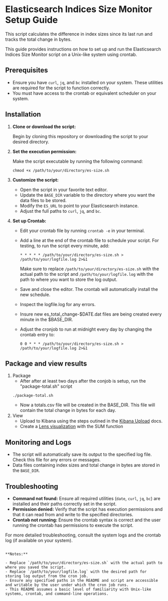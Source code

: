 # Elasticsearch Indices Size Monitor Setup Guide

This script calculates the difference in index sizes since its last run and tracks the total change in bytes.

This guide provides instructions on how to set up and run the Elasticsearch Indices Size Monitor script on a Unix-like system using crontab. 

## Prerequisites

- Ensure you have `curl`, `jq`, and `bc` installed on your system. These utilities are required for the script to function correctly.
- You must have access to the crontab or equivalent scheduler on your system.

## Installation

1. **Clone or download the script:**

   Begin by cloning this repository or downloading the script to your desired directory.

2. **Set the execution permission:**

   Make the script executable by running the following command:

   ```
   chmod +x /path/to/your/directory/es-size.sh
   ```

3. **Customize the script:**

   - Open the script in your favorite text editor.
   - Update the `BASE_DIR` variable to the directory where you want the data files to be stored.
   - Modify the `ES_URL` to point to your Elasticsearch instance.
   - Adjust the full paths to `curl`, `jq`, and `bc`.

4. **Set up Crontab:**

   - Edit your crontab file by running `crontab -e` in your terminal.
   - Add a line at the end of the crontab file to schedule your script. For testing, to run the script every minute, add:

     ```
     * * * * * /path/to/your/directory/es-size.sh > /path/to/your/logfile.log 2>&1
     ```

     Make sure to replace `/path/to/your/directory/es-size.sh` with the actual path to the script and `/path/to/your/logfile.log` with the path to where you want to store the log output.

   - Save and close the editor. The crontab will automatically install the new schedule.
   - Inspect the logfile.log for any errors.
   - Insure new es_total_change-$DATE.dat files are being created every minute in the $BASE_DIR.
   - Adjust the cronjob to run at midnight every day by changing the crontab entry to:

     ```
     0 0 * * * /path/to/your/directory/es-size.sh > /path/to/your/logfile.log 2>&1
     ```
## Package and view results
1. Package
    - After after at least two days after the conjob is setup, run the "package-total.sh" script
    ```
    ./package-total.sh
    ```
    - Now a totals.csv file will be created in the BASE_DIR. This file will contain the total change in bytes for each day.
2. View
    - Upload to Kibana using the steps outined in the [Kibana Upload](https://www.elastic.co/blog/importing-csv-and-log-data-into-elasticsearch-with-file-data-visualizer) docs.
    - Create a [Lens visualization](https://www.elastic.co/guide/en/kibana/current/lens.html) with the SUM function

## Monitoring and Logs

- The script will automatically save its output to the specified log file. Check this file for any errors or messages.
- Data files containing index sizes and total change in bytes are stored in the `BASE_DIR`.

## Troubleshooting

- **Command not found:** Ensure all required utilities (`date`, `curl`, `jq`, `bc`) are installed and their paths correctly set in the script.
- **Permission denied:** Verify that the script has execution permissions and that it can read from and write to the specified directories.
- **Crontab not running:** Ensure the crontab syntax is correct and the user running the crontab has permissions to execute the script.

For more detailed troubleshooting, consult the system logs and the crontab log (if available on your system).
```

**Notes:**

- Replace `/path/to/your/directory/es-size.sh` with the actual path to where you saved the script.
- Replace `/path/to/your/logfile.log` with the desired path for storing log output from the cron job.
- Ensure any specified paths in the README and script are accessible and writable by the user under which the cron job runs.
- This README assumes a basic level of familiarity with Unix-like systems, crontab, and command-line operations.
